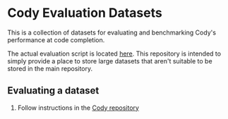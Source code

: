 # Cody Evaluation Datasets

This is a collection of datasets for evaluating and benchmarking Cody's performance at code completion.

The actual evaluation script is located [here](https://sourcegraph.com/github.com/sourcegraph/cody/-/tree/vscode/test/benchmark). This repository is intended to simply provide a place to store large datasets that aren't suitable to be stored in the main repository.

## Evaluating a dataset

1. Follow instructions in the [Cody repository](https://sourcegraph.com/github.com/sourcegraph/cody/-/tree/vscode/test/benchmark/README.md)
